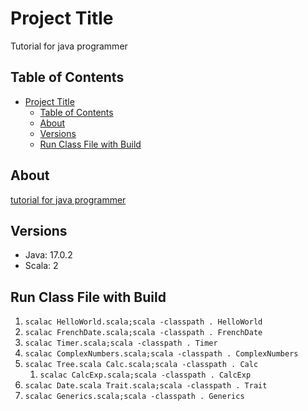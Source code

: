 # Project Title

Tutorial for java programmer

## Table of Contents

- [Project Title](#project-title)
  - [Table of Contents](#table-of-contents)
  - [About](#about)
  - [Versions](#versions)
  - [Run Class File with Build](#run-class-file-with-build)

## About

[tutorial for java programmer](https://docs.scala-lang.org/ja/tutorials/scala-for-java-programmers.html#)

## Versions

- Java: 17.0.2
- Scala: 2

## Run Class File with Build

1. `scalac HelloWorld.scala;scala -classpath . HelloWorld`
2. `scalac FrenchDate.scala;scala -classpath . FrenchDate`
3. `scalac Timer.scala;scala -classpath . Timer`
4. `scalac ComplexNumbers.scala;scala -classpath . ComplexNumbers`
5. `scalac Tree.scala Calc.scala;scala -classpath . Calc`
   1. `scalac CalcExp.scala;scala -classpath . CalcExp`
6. `scalac Date.scala Trait.scala;scala -classpath . Trait`
7. `scalac Generics.scala;scala -classpath . Generics`
